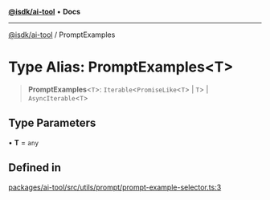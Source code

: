 [**@isdk/ai-tool**](../README.md) • **Docs**

***

[@isdk/ai-tool](../globals.md) / PromptExamples

# Type Alias: PromptExamples\<T\>

> **PromptExamples**\<`T`\>: `Iterable`\<`PromiseLike`\<`T`\> \| `T`\> \| `AsyncIterable`\<`T`\>

## Type Parameters

• **T** = `any`

## Defined in

[packages/ai-tool/src/utils/prompt/prompt-example-selector.ts:3](https://github.com/isdk/ai-tool.js/blob/5f9f0083c734722103ff5468e424b48c212a55f0/src/utils/prompt/prompt-example-selector.ts#L3)
